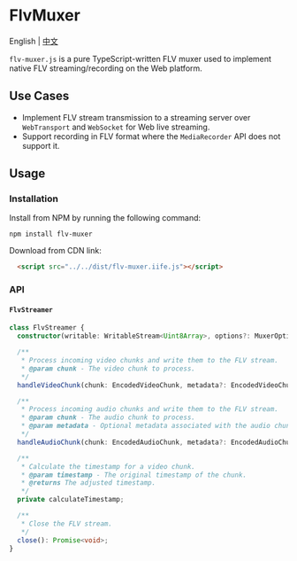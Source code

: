 # FlvMuxer

English | [中文](./README_CN.md)

`flv-muxer.js` is a pure TypeScript-written FLV muxer used to implement native FLV streaming/recording on the Web platform.

## Use Cases

- Implement FLV stream transmission to a streaming server over `WebTransport` and `WebSocket` for Web live streaming.
- Support recording in FLV format where the `MediaRecorder` API does not support it.

## Usage

### Installation

Install from NPM by running the following command:

```shell
npm install flv-muxer
```

Download from CDN link:

```html
  <script src="../../dist/flv-muxer.iife.js"></script>
```

### API

#### `FlvStreamer`

```ts
class FlvStreamer {
  constructor(writable: WritableStream<Uint8Array>, options?: MuxerOptions);

  /**
   * Process incoming video chunks and write them to the FLV stream.
   * @param chunk - The video chunk to process.
   */
  handleVideoChunk(chunk: EncodedVideoChunk, metadata?: EncodedVideoChunkMetadata): Promise<void>;

  /**
   * Process incoming audio chunks and write them to the FLV stream.
   * @param chunk - The audio chunk to process.
   * @param metadata - Optional metadata associated with the audio chunk.
   */
  handleAudioChunk(chunk: EncodedAudioChunk, metadata?: EncodedAudioChunkMetadata): Promise<void>;

  /**
   * Calculate the timestamp for a video chunk.
   * @param timestamp - The original timestamp of the chunk.
   * @returns The adjusted timestamp.
   */
  private calculateTimestamp;

  /**
   * Close the FLV stream.
   */
  close(): Promise<void>;
}
```
